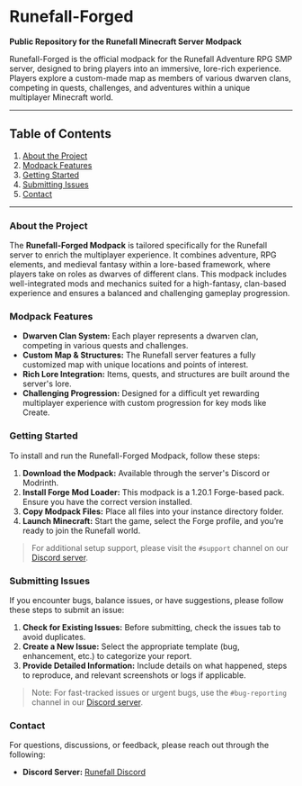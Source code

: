 # Runefall-Forged
**Public Repository for the Runefall Minecraft Server Modpack**

Runefall-Forged is the official modpack for the Runefall Adventure RPG SMP server, designed to bring players into an immersive, lore-rich experience. Players explore a custom-made map as members of various dwarven clans, competing in quests, challenges, and adventures within a unique multiplayer Minecraft world.

---

## Table of Contents
1. [About the Project](#about-the-project)
2. [Modpack Features](#modpack-features)
3. [Getting Started](#getting-started)
4. [Submitting Issues](#submitting-issues)
5. [Contact](#contact)

---

### About the Project
The **Runefall-Forged Modpack** is tailored specifically for the Runefall server to enrich the multiplayer experience. It combines adventure, RPG elements, and medieval fantasy within a lore-based framework, where players take on roles as dwarves of different clans. This modpack includes well-integrated mods and mechanics suited for a high-fantasy, clan-based experience and ensures a balanced and challenging gameplay progression.

### Modpack Features
- **Dwarven Clan System:** Each player represents a dwarven clan, competing in various quests and challenges.
- **Custom Map & Structures:** The Runefall server features a fully customized map with unique locations and points of interest.
- **Rich Lore Integration:** Items, quests, and structures are built around the server's lore.
- **Challenging Progression:** Designed for a difficult yet rewarding multiplayer experience with custom progression for key mods like Create.

### Getting Started
To install and run the Runefall-Forged Modpack, follow these steps:
1. **Download the Modpack:** Available through the server's Discord or Modrinth.
2. **Install Forge Mod Loader:** This modpack is a 1.20.1 Forge-based pack. Ensure you have the correct version installed.
3. **Copy Modpack Files:** Place all files into your instance directory folder.
4. **Launch Minecraft:** Start the game, select the Forge profile, and you’re ready to join the Runefall world.

> For additional setup support, please visit the `#support` channel on our [Discord server](https://discord.gg/xGyBpXBjWg).

### Submitting Issues
If you encounter bugs, balance issues, or have suggestions, please follow these steps to submit an issue:
1. **Check for Existing Issues:** Before submitting, check the issues tab to avoid duplicates.
2. **Create a New Issue:** Select the appropriate template (bug, enhancement, etc.) to categorize your report.
3. **Provide Detailed Information:** Include details on what happened, steps to reproduce, and relevant screenshots or logs if applicable.

> Note: For fast-tracked issues or urgent bugs, use the `#bug-reporting` channel in our [Discord server](https://discord.gg/xGyBpXBjWg).

### Contact
For questions, discussions, or feedback, please reach out through the following:
- **Discord Server:** [Runefall Discord](https://discord.gg/xGyBpXBjWg)